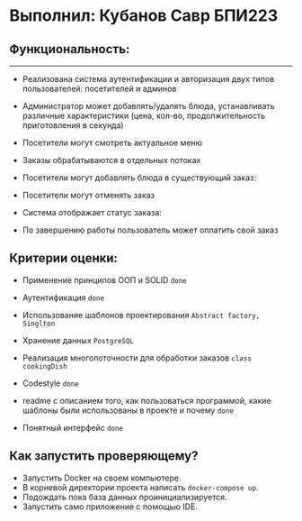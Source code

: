 # Выполнил: Кубанов Савр БПИ223

## Функциональность:

---

- Реализована система аутентификации и авторизация двух типов пользователей: посетителей и админов

- Администратор может добавлять/удалять блюда, устанавливать различные характеристики (цена, кол-во, продолжительность приготовления в секунда)

- Посетители могут смотреть актуальное меню

- Заказы обрабатываются в отдельных потоках 

- Посетители могут добавлять блюда в существующий заказ: 
  
- Посетители могут отменять заказ

- Система отображает статус заказа:
  
- По завершению работы пользователь может оплатить свой заказ


## Критерии оценки:

- Применение принципов ООП и SOLID ```done```

- Аутентификация ```done```

- Использование шаблонов проектирования ```Abstract factory, Singlton```

- Хранение данных ```PostgreSQL```

- Реализация многопоточности для обработки заказов ```class cookingDish```

- Codestyle ```done```

- readme с описанием того, как пользоваться программой, какие шаблоны были использованы в проекте и почему ```done```

- Понятный интерфейс ```done```

## Как запустить проверяющему?

- Запустить Docker на своем компьютере.
- В корневой директории проекта написать ```docker-compose up```.
- Подождать пока  база данных проинициализируется.
- Запустить само приложение с помощью IDE.

